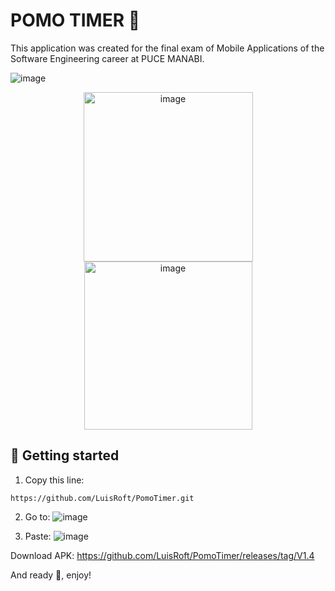 # POMO TIMER 🍅
This application was created for the final exam of Mobile Applications of the Software Engineering career at PUCE MANABI.

![image](https://user-images.githubusercontent.com/91089863/215772363-53d82d66-9885-4f72-b1b3-fb5604beeece.png)
<p align="center">
<img width="271" alt="image" src="https://user-images.githubusercontent.com/91089863/215772045-088727f2-2bfc-4b3e-932a-24abd31b4b32.png"> <img width="269" alt="image" src="https://user-images.githubusercontent.com/91089863/215773018-277ab48c-e3f6-4f0c-9d82-ac71591d479d.png">
</p>

## 🤖 Getting started 
1. Copy this line:
```
https://github.com/LuisRoft/PomoTimer.git
```
2. Go to:
![image](https://user-images.githubusercontent.com/91089863/201412203-a7dcc91e-db0e-4ef0-8969-e51eee940853.png)

3. Paste:
![image](https://user-images.githubusercontent.com/91089863/201412440-d371be92-7e9b-411c-b6ab-cd58eeff2178.png)

Download APK: https://github.com/LuisRoft/PomoTimer/releases/tag/V1.4

And ready 🥳, enjoy!
